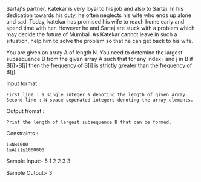 Sartaj's partner, Katekar is very loyal to his job and also to Sartaj. In his dedication towards his duty, he often neglects his wife who ends up alone and sad. Today, katekar has promised his wife to reach home early and spend time with her. However he and Sartaj are stuck with a problem which may decide the future of Mumbai. As Katekar cannot leave in such a situation, help him to solve the problem so that he can get back to his wife. 

You are given an array A of length N. You need to detemine the largest subsequence B from the given array A such that for any index i and j in B if B[i]>B[j] then the frequency of B[i] is strictly greater than the frequency of B[j].

Input format :

    First line : a single integer N denoting the length of given array.
    Second line : N space seperated integers denoting the array elements.

Output fromat :

    Print the length of largest subsequence B that can be formed.

Constraints :

    1≤N≤1000
    1≤A[i]≤1000000

Sample Input:-
5
1 2 2 3 3


Sample Output:-
3
